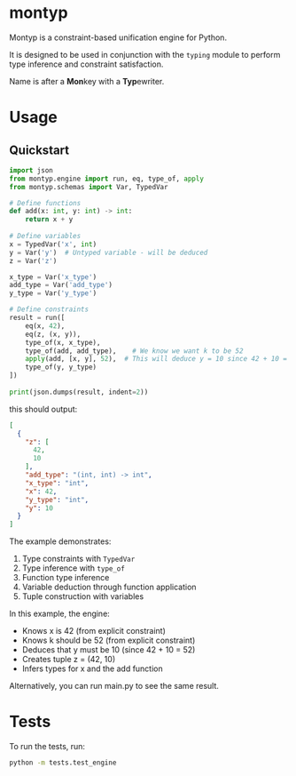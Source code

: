 # montyp

Montyp is a constraint-based unification engine for Python.

It is designed to be used in conjunction with the `typing` module to perform type inference and constraint satisfaction.

Name is after a **Mon**key with a **Typ**ewriter.

# Usage

## Quickstart
```python
import json
from montyp.engine import run, eq, type_of, apply
from montyp.schemas import Var, TypedVar

# Define functions
def add(x: int, y: int) -> int:
    return x + y
    
# Define variables
x = TypedVar('x', int)
y = Var('y')  # Untyped variable - will be deduced
z = Var('z')

x_type = Var('x_type')
add_type = Var('add_type')
y_type = Var('y_type')

# Define constraints
result = run([
    eq(x, 42),
    eq(z, (x, y)),
    type_of(x, x_type),
    type_of(add, add_type),    # We know we want k to be 52
    apply(add, [x, y], 52),  # This will deduce y = 10 since 42 + 10 = 52
    type_of(y, y_type)
])
    
print(json.dumps(result, indent=2))
```

this should output:

```json
[
  {
    "z": [
      42,
      10
    ],
    "add_type": "(int, int) -> int",
    "x_type": "int",
    "x": 42,
    "y_type": "int",
    "y": 10
  }
]
```

The example demonstrates:
1. Type constraints with `TypedVar`
2. Type inference with `type_of`
3. Function type inference
4. Variable deduction through function application
5. Tuple construction with variables

In this example, the engine:
- Knows x is 42 (from explicit constraint)
- Knows k should be 52 (from explicit constraint)
- Deduces that y must be 10 (since 42 + 10 = 52)
- Creates tuple z = (42, 10)
- Infers types for x and the add function

Alternatively, you can run main.py to see the same result.

# Tests

To run the tests, run:

```bash
python -m tests.test_engine
```
